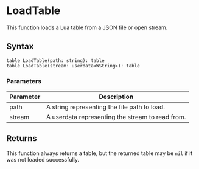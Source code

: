 # LoadTable

This function loads a Lua table from a JSON file or open stream.

## Syntax

```
table LoadTable(path: string): table
table LoadTable(stream: userdata<WString>): table
```

### Parameters

| Parameter | Description |
|---|---|
| path | A string representing the file path to load. |
| stream | A userdata representing the stream to read from. |

## Returns

This function always returns a table, but the returned table may be `nil` if it was not loaded successfully.